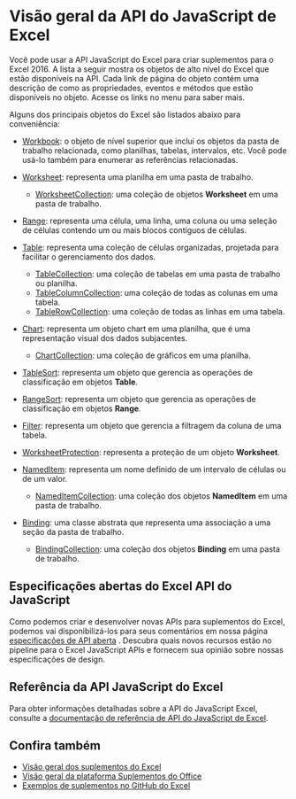 # <a name="excel-javascript-api-overview"></a>Visão geral da API do JavaScript de Excel

Você pode usar a API JavaScript do Excel para criar suplementos para o Excel 2016. A lista a seguir mostra os objetos de alto nível do Excel que estão disponíveis na API. Cada link de página do objeto contém uma descrição de como as propriedades, eventos e métodos que estão disponíveis no objeto. Acesse os links no menu para saber mais.

Alguns dos principais objetos do Excel são listados abaixo para conveniência: 

- [Workbook](/javascript/api/excel/excel.workbook): o objeto de nível superior que inclui os objetos da pasta de trabalho relacionada, como planilhas, tabelas, intervalos, etc. Você pode usá-lo também para enumerar as referências relacionadas.

- [Worksheet](/javascript/api/excel/excel.worksheet): representa uma planilha em uma pasta de trabalho. 
    - [WorksheetCollection](/javascript/api/excel/excel.worksheetcollection): uma coleção de objetos **Worksheet** em uma pasta de trabalho.

- [Range](/javascript/api/excel/excel.range): representa uma célula, uma linha, uma coluna ou uma seleção de células contendo um ou mais blocos contíguos de células.

- [Table](/javascript/api/excel/excel.table): representa uma coleção de células organizadas, projetada para facilitar o gerenciamento dos dados.
    - [TableCollection](/javascript/api/excel/excel.tablecollection): uma coleção de tabelas em uma pasta de trabalho ou planilha.
    - [TableColumnCollection](/javascript/api/excel/excel.tablecolumncollection): uma coleção de todas as colunas em uma tabela.
    - [TableRowCollection](/javascript/api/excel/excel.tablerowcollection): uma coleção de todas as linhas em uma tabela.

- [Chart](/javascript/api/excel/excel.chart): representa um objeto chart em uma planilha, que é uma representação visual dos dados subjacentes.
    - [ChartCollection](/javascript/api/excel/excel.chartcollection): uma coleção de gráficos em uma planilha.

- [TableSort](/javascript/api/excel/excel.tablesort): representa um objeto que gerencia as operações de classificação em objetos **Table**.

- [RangeSort](/javascript/api/excel/excel.rangesort): representa um objeto que gerencia as operações de classificação em objetos **Range**.

- [Filter](/javascript/api/excel/excel.filter): representa um objeto que gerencia a filtragem da coluna de uma tabela.

- [WorksheetProtection](/javascript/api/excel/excel.worksheetprotection): representa a proteção de um objeto **Worksheet**.

- [NamedItem](/javascript/api/excel/excel.nameditem): representa um nome definido de um intervalo de células ou de um valor. 
    - [NamedItemCollection](/javascript/api/excel/excel.nameditemcollection): uma coleção dos objetos **NamedItem** em uma pasta de trabalho.

- [Binding](/javascript/api/excel/excel.binding): uma classe abstrata que representa uma associação a uma seção da pasta de trabalho.
    - [BindingCollection](/javascript/api/excel/excel.bindingcollection): uma coleção dos objetos **Binding** em uma pasta de trabalho.

## <a name="excel-javascript-api-open-specifications"></a>Especificações abertas do Excel API do JavaScript

Como podemos criar e desenvolver novas APIs para suplementos do Excel, podemos vai disponibilizá-los para seus comentários em nossa página [especificações de API aberta](../openspec.md) . Descubra quais novos recursos estão no pipeline para o Excel JavaScript APIs e fornecem sua opinião sobre nossas especificações de design.

## <a name="excel-javascript-api-reference"></a>Referência da API JavaScript do Excel

Para obter informações detalhadas sobre a API do JavaScript Excel, consulte a [documentação de referência de API do JavaScript de Excel](/javascript/api/excel).

## <a name="see-also"></a>Confira também

- [Visão geral dos suplementos do Excel](https://docs.microsoft.com/office/dev/add-ins/excel/excel-add-ins-overview)
- [Visão geral da plataforma Suplementos do Office](https://docs.microsoft.com/office/dev/add-ins/overview/office-add-ins)
- [Exemplos de suplementos no GitHub do Excel](https://github.com/OfficeDev?utf8=%E2%9C%93&q=Excel)

